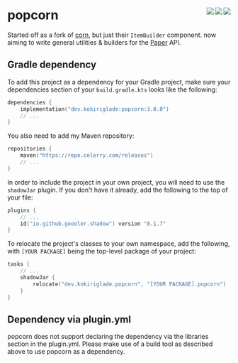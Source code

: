 # popcorn <a href="https://repo.celerry.com/javadoc/releases/dev/kokiriglade/popcorn/latest"><img align="right" src="https://img.shields.io/badge/JavaDoc-Online-green"></a> <img src="https://img.shields.io/github/v/release/celerry/popcorn" align="right"> <img src="https://img.shields.io/github/license/celerry/popcorn" align="right">

Started off as a  fork of [corn](https://github.com/broccolai/corn), but just their `ItemBuilder` component. now aiming
to write general utilities & builders for the [Paper](https://github.com/PaperMC/paper) API.

## Gradle dependency

To add this project as a dependency for your Gradle project, make sure your dependencies section of your `build.gradle.kts` looks like the following:

```kotlin
dependencies {
    implementation("dev.kokiriglade:popcorn:3.0.0")
    // ...
}
```

You also need to add my Maven repository:

```kotlin
repositories {
    maven("https://repo.celerry.com/releases")
    // ...
}
```

In order to include the project in your own project, you will need to use the `shadowJar` plugin. If you don't have it already, add the following to the top of your file:

```kotlin
plugins {
    // ...
    id("io.github.goooler.shadow") version "8.1.7"
}
```

To relocate the project's classes to your own namespace, add the following, with `[YOUR PACKAGE]` being the top-level package of your project:
```kotlin
tasks {
    // ...
    shadowJar {
        relocate("dev.kokiriglade.popcorn", "[YOUR PACKAGE].popcorn")
    }
}
```

## Dependency via plugin.yml

popcorn does not support declaring the dependency via the libraries section in the plugin.yml. Please make use of a build tool as described above to use popcorn as a dependency.
